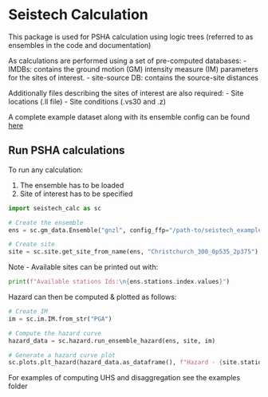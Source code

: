 # Seistech Calculation

This package is used for PSHA calculation using logic trees (referred to as ensembles in the code and documentation)

As calculations are performed using a set of pre-computed databases:
    - IMDBs: contains the ground motion (GM) intensity measure (IM) parameters for the sites of interest.
    - site-source DB: contains the source-site distances

Additionally files describing the sites of interest are also required:
    - Site locations (.ll file)
    - Site conditions (.vs30 and .z)

A complete example dataset along with its ensemble config can be found [here](https://www.dropbox.com/s/2il2hhbzrlueujl/seistech_example_data.zip?dl=0)

## Run PSHA calculations

To run any calculation:
1) The ensemble has to be loaded
2) Site of interest has to be specified

```python
import seistech_calc as sc

# Create the ensemble
ens = sc.gm_data.Ensemble("gnzl", config_ffp="/path-to/seistech_example_data/v20p5emp_gnzl.yaml")

# Create site
site = sc.site.get_site_from_name(ens, "Christchurch_300_0p535_2p375")
```

Note - Available sites can be printed out with:
```python
print(f"Available stations Ids:\n{ens.stations.index.values}")
```

Hazard can then be computed & plotted as follows:
```python
# Create IM
im = sc.im.IM.from_str("PGA")

# Compute the hazard curve
hazard_data = sc.hazard.run_ensemble_hazard(ens, site, im)

# Generate a hazard curve plot
sc.plots.plt_hazard(hazard_data.as_dataframe(), f"Hazard - {site.station_name} - {im}", im, save_file="./hazard.png")
```

For examples of computing UHS and disaggregation see the examples folder

